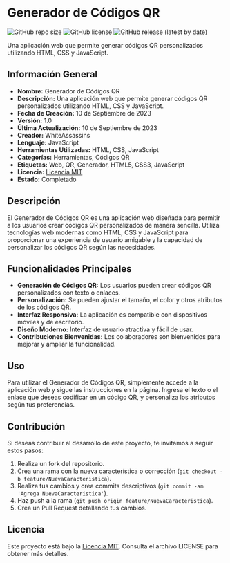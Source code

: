 # Generador de Códigos QR

![GitHub repo size](https://img.shields.io/github/repo-size/WhiteAssassins/Generador-de-Codigos-QR)
![GitHub license](https://img.shields.io/github/license/WhiteAssassins/Generador-de-Codigos-QR)
![GitHub release (latest by date)](https://img.shields.io/github/v/release/WhiteAssassins/Generador-de-Codigos-QR)

Una aplicación web que permite generar códigos QR personalizados utilizando HTML, CSS y JavaScript.

## Información General

- **Nombre:** Generador de Códigos QR
- **Descripción:** Una aplicación web que permite generar códigos QR personalizados utilizando HTML, CSS y JavaScript.
- **Fecha de Creación:** 10 de Septiembre de 2023
- **Versión:** 1.0
- **Última Actualización:** 10 de Septiembre de 2023
- **Creador:** WhiteAssassins
- **Lenguaje:** JavaScript
- **Herramientas Utilizadas:** HTML, CSS, JavaScript
- **Categorías:** Herramientas, Códigos QR
- **Etiquetas:** Web, QR, Generador, HTML5, CSS3, JavaScript
- **Licencia:** [Licencia MIT](LICENSE)
- **Estado:** Completado

## Descripción

El Generador de Códigos QR es una aplicación web diseñada para permitir a los usuarios crear códigos QR personalizados de manera sencilla. Utiliza tecnologías web modernas como HTML, CSS y JavaScript para proporcionar una experiencia de usuario amigable y la capacidad de personalizar los códigos QR según las necesidades.

## Funcionalidades Principales

- **Generación de Códigos QR:** Los usuarios pueden crear códigos QR personalizados con texto o enlaces.
- **Personalización:** Se pueden ajustar el tamaño, el color y otros atributos de los códigos QR.
- **Interfaz Responsiva:** La aplicación es compatible con dispositivos móviles y de escritorio.
- **Diseño Moderno:** Interfaz de usuario atractiva y fácil de usar.
- **Contribuciones Bienvenidas:** Los colaboradores son bienvenidos para mejorar y ampliar la funcionalidad.

## Uso

Para utilizar el Generador de Códigos QR, simplemente accede a la aplicación web y sigue las instrucciones en la página. Ingresa el texto o el enlace que deseas codificar en un código QR, y personaliza los atributos según tus preferencias.

## Contribución

Si deseas contribuir al desarrollo de este proyecto, te invitamos a seguir estos pasos:

1. Realiza un fork del repositorio.
2. Crea una rama con la nueva característica o corrección (`git checkout -b feature/NuevaCaracteristica`).
3. Realiza tus cambios y crea commits descriptivos (`git commit -am 'Agrega NuevaCaracteristica'`).
4. Haz push a la rama (`git push origin feature/NuevaCaracteristica`).
5. Crea un Pull Request detallando tus cambios.

## Licencia

Este proyecto está bajo la [Licencia MIT](LICENSE). Consulta el archivo LICENSE para obtener más detalles.

